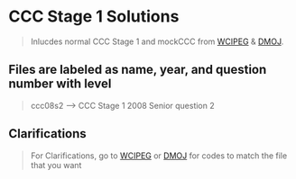 # CCC Stage 1 Solutions
> Inlucdes normal CCC Stage 1 and mockCCC from [WCIPEG](https://wcipeg.com/main) & [DMOJ](https://dmoj.ca/).  

## Files are labeled as name, year, and question number with level 
> ccc08s2 --> CCC Stage 1 2008 Senior question 2  

## Clarifications
> For Clarifications, go to [WCIPEG](https://wcipeg.com/main) or [DMOJ](https://dmoj.ca/) for codes to match the file that you want
